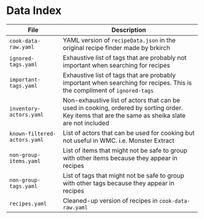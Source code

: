 # Data Index

| File | Description |
|--|--|
|`cook-data-raw.yaml`|YAML version of `recipeData.json` in the original recipe finder made by brkirch|
|`ignored-tags.yaml`|Exhaustive list of tags that are probably not important when searching for recipes|
|`important-tags.yaml`|Exhaustive list of tags that are probably important when searching for recipes. This is the compliment of `ignored-tags`|
|`inventory-actors.yaml`|Non-exhaustive list of actors that can be used in cooking, ordered by sorting order. Key items that are the same as sheika slate are not included|
|`known-filtered-actors.yaml`|List of actors that can be used for cooking but not useful in WMC. i.e. Monster Extract|
|`non-group-items.yaml`|List of items that might not be safe to group with other items because they appear in recipes|
|`non-group-tags.yaml`|List of tags that might not be safe to group with other tags because they appear in recipes|
|`recipes.yaml`|Cleaned-up version of recipes in `cook-data-raw.yaml`|
